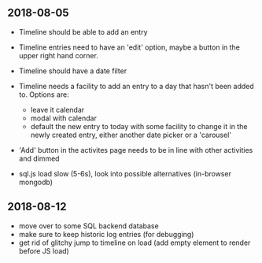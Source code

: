 2018-08-05
---

* Timeline should be able to add an entry
* Timeline entries need to have an 'edit' option, maybe
  a button in the upper right hand corner.
* Timeline should have a date filter
* Timeline needs a facility to add an entry to a day
  that hasn't been added to. Options are:
  - leave it calendar
  - modal with calendar
  - default the new entry to today with some facility to
    change it in the newly created entry, either another
    date picker or a 'carousel'

* 'Add' button in the activites page needs to be in line
  with other activities and dimmed

* sql.js load slow (5-6s), look into possible alternatives
  (in-browser mongodb)


2018-08-12
---

* move over to some SQL backend database
* make sure to keep historic log entries (for debugging)
* get rid of glitchy jump to timeline on load (add empty element to render before JS load)
